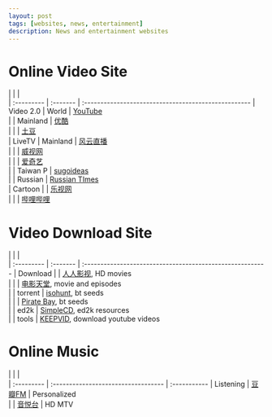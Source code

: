 ```yaml
---
layout: post
tags: [websites, news, entertainment]
description: News and entertainment websites
---
```


# Online Video Site

|            |          |                                                      
| :--------- | :------- | :--------------------------------------------------- 
| Video 2.0  | World    | [YouTube](http://www.youtube.com)                    
|            | Mainland | [优酷](http://www.youku.com)                         
|            |          | [土豆](http://www.tudou.com)                         
| LiveTV     | Mainland | [风云直播](http://www.fengyunzhibo.com/)             
|            |          | [威视网](http://www.topway.cn)                       
|            |          | [爱奇艺](http://www.iqiyi.com)                       
|            | Taiwan P | [sugoideas](http://sugoideas.com)                    
|            | Russian  | [Russian TImes](http://rt.com/on-air)                
| Cartoon    |          | [乐视网](http://www.letv.com)                        
|            |          | [哔哩哔哩](http://bilibili.kankannews.com)           

# Video Download Site

|            |          |                                                           
| :--------- | :------- | :-------------------------------------------------------- 
| Download   |          | [人人影视](http://www.yyets.com/), HD movies              
|            |          | [电影天堂](http://www.dygod.org/), movie and episodes     
|            | torrent  | [isohunt](http://isohunt.com/), bt seeds                  
|            |          | [Pirate Bay](http://thepiratebay.se), bt seeds            
|            | ed2k     | [SimpleCD](http://simplecd.me/), ed2k resources           
|            | tools    | [KEEPVID](http://keepvid.com/), download youtube videos   

# Online Music

|            |                                     |              
| :--------- | :---------------------------------- | :----------- 
| Listening  | [豆瓣FM](http://douban.fm/)         | Personalized    
|            | [音悦台](http://www.yinyuetai.com/) | HD MTV          
